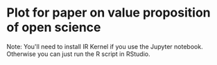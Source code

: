 
# Plot for paper on value proposition of open science

Note: You'll need to install IR Kernel if you use the Jupyter notebook. Otherwise you can just run the R script in RStudio.